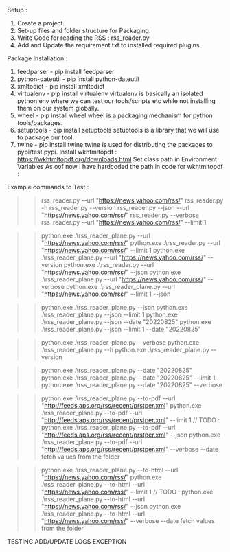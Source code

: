 Setup :
1. Create a project.
2. Set-up files and folder structure for Packaging.
3. Write Code for reading the RSS : rss_reader.py
4. Add and Update the requirement.txt to installed required plugins  

Package Installation : 
1. feedparser - pip install feedparser
2. python-dateutil - pip install python-dateutil
3. xmltodict - pip install xmltodict
4. virtualenv - pip install virtualenv virtualenv is basically an isolated python env where we can test our tools/scripts etc while not installing them on our system globally.
5. wheel - pip install wheel wheel is a packaging mechanism for python tools/packages.
6. setuptools - pip install setuptools setuptools is a library that we will use to package our tool.
7. twine - pip install twine twine is used for distributing the packages to pypi/test.pypi.
Install wkhtmltopdf : https://wkhtmltopdf.org/downloads.html
Set class path in Environment Variables
As oof now I have hardcoded the path in code for wkhtmltopdf : 


Example commands to Test : 
>> rss_reader.py --url "https://news.yahoo.com/rss/"
>> rss_reader.py -h
>> rss_reader.py --version
>> rss_reader.py --json --url "https://news.yahoo.com/rss/"
>> rss_reader.py --verbose
>> rss_reader.py --url "https://news.yahoo.com/rss/" --limit 1







>> python.exe .\rss_reader_plane.py --url "https://news.yahoo.com/rss/"
>> python.exe .\rss_reader.py --url "https://news.yahoo.com/rss/" --limit 1
>> python.exe .\rss_reader_plane.py --url "https://news.yahoo.com/rss/" --version
>> python.exe .\rss_reader.py --url "https://news.yahoo.com/rss/" --json
>> python.exe .\rss_reader_plane.py --url "https://news.yahoo.com/rss/" --verbose
>> python.exe .\rss_reader_plane.py --url "https://news.yahoo.com/rss/" --limit 1 --json

>> python.exe .\rss_reader_plane.py --json
>> python.exe .\rss_reader_plane.py --json --limit 1 
>> python.exe .\rss_reader_plane.py --json --date "20220825"
>> python.exe .\rss_reader_plane.py --json --limit 1 --date "20220825"

>> python.exe .\rss_reader_plane.py --verbose
>> python.exe .\rss_reader_plane.py --h
>> python.exe .\rss_reader_plane.py --version

>> python.exe .\rss_reader_plane.py --date "20220825"
>> python.exe .\rss_reader_plane.py --date "20220825" --limit 1
>> python.exe .\rss_reader_plane.py --date "20220825" --verbose

>> python.exe .\rss_reader_plane.py --to-pdf --url "http://feeds.aps.org/rss/recent/prstper.xml"
>> python.exe .\rss_reader_plane.py --to-pdf --url "http://feeds.aps.org/rss/recent/prstper.xml" --limit 1
>> // TODO : python.exe .\rss_reader_plane.py --to-pdf --url "http://feeds.aps.org/rss/recent/prstper.xml" --json
>> python.exe .\rss_reader_plane.py --to-pdf --url "http://feeds.aps.org/rss/recent/prstper.xml" --verbose
--date fetch values from the folder

>> python.exe .\rss_reader_plane.py --to-html --url "https://news.yahoo.com/rss/"
>> python.exe .\rss_reader_plane.py --to-html --url "https://news.yahoo.com/rss/" --limit 1
>> // TODO : python.exe .\rss_reader_plane.py --to-html --url "https://news.yahoo.com/rss/" --json
>> python.exe .\rss_reader_plane.py --to-html --url "https://news.yahoo.com/rss/"  --verbose
--date fetch values from the folder

TESTING
ADD/UPDATE LOGS
EXCEPTION

